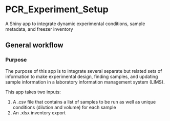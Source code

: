 # PCR_Experiment_Setup
A Shiny app to integrate dynamic experimental conditions, sample metadata, and freezer inventory

## General workflow

### Purpose
The purpose of this app is to integrate several separate but related sets of information to make experimental design, finding samples, and updating sample information in a laboratory information management system (LIMS).

This app takes two inputs:
1. A .csv file that contains a list of samples to be run as well as unique conditions (dilution and volume) for each sample
2. An .xlsx inventory export
